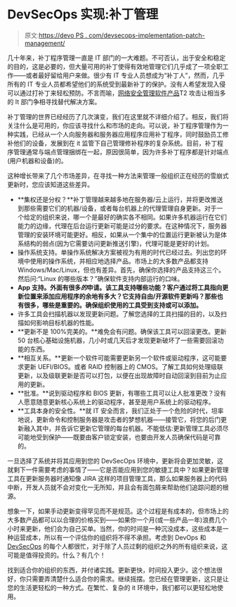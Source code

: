 # DevSecOps 实现:补丁管理

> 原文:[https://devo PS . com/devsecops-implementation-patch-management/](https://devops.com/devsecops-implementation-patch-management/)

几十年来，补丁程序管理一直是 IT 部门的一大难题。不可否认，出于安全和稳定的目的，这是必要的，但大量可用的补丁使得有效地管理它们几乎成了一项全职工作——或者最好留给用户来做。很少有 IT 专业人员想成为“补丁人”，然而，几乎所有的 IT 专业人员都希望他们的系统受到最新补丁的保护。没有人希望发现入侵可以通过打补丁来轻松预防。不言而喻，[网络安全管理软件产品](https://devops.com/?s=solarwinds)T2 攻击让相当多的 It 部门争相寻找替代解决方案。

补丁管理的世界已经经历了几次演变，我们在这里就不详细介绍了。相反，我们将关注什么是可用的，你应该寻找什么和市场的走向。可以说，补丁程序管理作为一种实践，已经从一个人向服务器和服务器应用程序应用补丁程序，同时鼓励员工修补他们的设备，发展到在 it 监管下自己管理修补程序的复杂系统。目前，补丁程序管理通常与端点管理捆绑在一起，原因很简单，因为许多补丁程序都是针对端点(用户机器和设备)的。

这种增长带来了几个市场差异，在寻找一种方法来管理一般组织正在经历的雪崩式更新时，您应该知道这些差异。

*   **集权还是分权？**补丁管理越来越多地在服务器/云上运行，并将更改推送到那些需要它们的机器/设备，或者每台机器上的代理管理自身更新。对于一个给定的组织来说，哪一个是最好的确实各不相同。如果许多机器运行在它们能力的边缘，代理在后台运行更新可能是过分的要求。在这种情况下，服务器管理的安装环境可能更好。相反，如果从一个集中的位置运行更新被认为是体系结构的弱点(因为它需要访问更新推送引擎)，代理可能是更好的计划。
*   操作系统支持。单操作系统解决方案被视为有用的时代已经过去。列出您的环境中使用的操作系统，并相应地选择产品。市场上的大多数产品都支持 Windows/Mac/Linux，但也有差异。首先，确保你选择的产品支持这三个。然后问:“Linux 的哪些版本？”确保软件支持内部运行的口味。
*   **App 支持。外面有很多*的*申请。该工具支持哪些功能？客户通过将工具指向更新位置来添加应用程序的余地有多大？它支持自由/开源软件更新吗？那些也有很多，哪些是重要的。确保组织使用的工具受到支持或可以添加。**
*   许多工具会扫描机器以发现更新问题。了解您选择的工具扫描的目的，以及扫描如何影响目标机器的性能。
*   **更新不是 100%完美的。**难免会有问题。确保该工具可以回滚更改。更新 50 台核心基础设施机器，几小时或几天后才发现更新破坏了一些需要回滚功能的东西。
*   **相互关系。**更新一个软件可能需要更新另一个软件或驱动程序，这可能要求更新 UEFI/BIOS。或者 RAID 控制器上的 CMOS。了解工具如何处理级联更新，以及级联更新是否可以打包，以便在出现故障时自动回滚到目前为止应用的更新。
*   **批准。**说到驱动程序和 BIOS 更新，有哪些工具可以让人批准更改？没有人愿意随意更新核心系统上的驱动程序，甚至是用户系统上的驱动程序。
*   **工具本身的安全性。**就 IT 安全而言，我们正处于一个危险的时代，坦率地说，更新命令和控制服务器是攻击者的梦想机器——接管它，将您的后门更新融入其中，并告诉它更新它管理的每台机器。不能低估:更新管理工具必须尽可能地受到保护——既要由客户锁定安装，也要由开发人员确保代码是可靠的。

一旦选择了系统并将其应用到您的 DevSecOps 环境中，更新将会更加灵敏，这就剩下一件需要考虑的事情了——它是否能应用到您的敏捷工具中？如果更新管理工具在更新服务器时通知像 JIRA 这样的项目管理工具，那么如果服务器上的代码中断，开发人员就不会对变化一无所知，并且会有面包屑来帮助他们追踪问题的根源。

想象一下，如果手动更新变得罕见而不是规范。这个过程是有成本的，但市场上的大多数产品都可以以合理的价格买到——如果你一个月(或一些产品一年)浪费几个小时来更新，他们会为自己买单。当然，你的时间是一种沉没成本，这些成本是一种运营成本，所以有一个评估你的组织将不得不承担。考虑到 DevOps 和 [DevSecOps](https://devops.com/?s=DevSecOps) 的每个人都很忙，对于除了人员过剩的组织之外的所有组织来说，这可能是值得投资的。什么？有几个！

找到适合你的组织的东西，并付诸实践。更新更快，时间投入更少。这个想法很好，你只需要弄清楚什么适合你的需求。继续摇摆。您已经在管理更新，这只是让您的生活更轻松的一种方式。在繁忙、复杂的 it 环境中，我们都可以更轻松地使用。